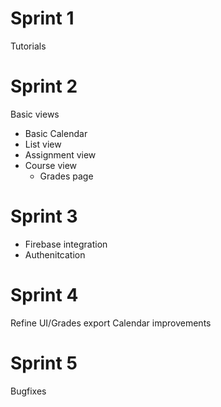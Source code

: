 # Sprint 1
Tutorials
# Sprint 2
Basic views
* Basic Calendar
* List view
* Assignment view
* Course view
  * Grades page
# Sprint 3
* Firebase integration
* Authenitcation
# Sprint 4
Refine UI/Grades export
Calendar improvements
# Sprint 5
Bugfixes
